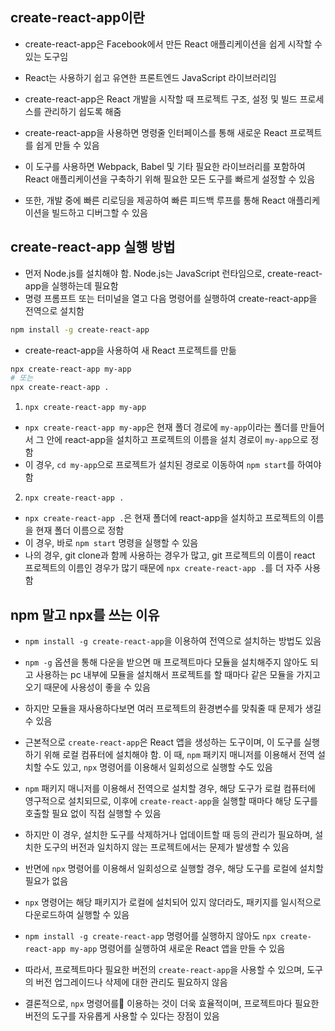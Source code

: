 ## create-react-app이란
- create-react-app은 Facebook에서 만든 React 애플리케이션을 쉽게 시작할 수 있는 도구임
- React는 사용하기 쉽고 유연한 프론트엔드 JavaScript 라이브러리임
- create-react-app은 React 개발을 시작할 때 프로젝트 구조, 설정 및 빌드 프로세스를 관리하기 쉽도록 해줌

- create-react-app을 사용하면 명령줄 인터페이스를 통해 새로운 React 프로젝트를 쉽게 만들 수 있음
- 이 도구를 사용하면 Webpack, Babel 및 기타 필요한 라이브러리를 포함하여 React 애플리케이션을 구축하기 위해 필요한 모든 도구를 빠르게 설정할 수 있음
- 또한, 개발 중에 빠른 리로딩을 제공하여 빠른 피드백 루프를 통해 React 애플리케이션을 빌드하고 디버그할 수 있음

## create-react-app 실행 방법
- 먼저 Node.js를 설치해야 함. Node.js는 JavaScript 런타임으로, create-react-app을 실행하는데 필요함
- 명령 프롬프트 또는 터미널을 열고 다음 명령어를 실행하여 create-react-app을 전역으로 설치함
```bash
npm install -g create-react-app
```

- create-react-app을 사용하여 새 React 프로젝트를 만듦
```bash
npx create-react-app my-app
# 또는
npx create-react-app .
```

1. `npx create-react-app my-app`
- `npx create-react-app my-app`은 현재 폴더 경로에 `my-app`이라는 폴더를 만들어서 그 안에 react-app을 설치하고 프로젝트의 이름을 설치 경로이 `my-app`으로 정함
- 이 경우,  `cd my-app`으로 프로젝트가 설치된 경로로 이동하여 `npm start`를 하여야 함

2. `npx create-react-app .`
- `npx create-react-app .`은 현재 폴더에 react-app을 설치하고 프로젝트의 이름을 현재 폴더 이름으로 정함
- 이 경우, 바로 `npm start` 명령을 실행할 수 있음
- 나의 경우, git clone과 함께 사용하는 경우가 많고, git 프로젝트의 이름이 react 프로젝트의 이름인 경우가 많기 때문에 `npx create-react-app .`를 더 자주 사용함

## npm 말고 npx를 쓰는 이유
- `npm install -g create-react-app`을 이용하여 전역으로 설치하는 방법도 있음
- `npm -g` 옵션을 통해 다운을 받으면 매 프로젝트마다 모듈을 설치해주지 않아도 되고 사용하는 pc 내부에 모듈을 설치해서 프로젝트를 할 때마다 같은 모듈을 가지고 오기 때문에 사용성이 좋을 수 있음
- 하지만 모듈을 재사용하다보면 여러 프로젝트의 환경변수를 맞춰줄 때 문제가 생길 수 있음

- 근본적으로 `create-react-app`은 React 앱을 생성하는 도구이며, 이 도구를 실행하기 위해 로컬 컴퓨터에 설치해야 함. 이 때, `npm` 패키지 매니저를 이용해서 전역 설치할 수도 있고, `npx` 명령어를 이용해서 일회성으로 실행할 수도 있음
- `npm` 패키지 매니저를 이용해서 전역으로 설치할 경우, 해당 도구가 로컬 컴퓨터에 영구적으로 설치되므로, 이후에 `create-react-app`을 실행할 때마다 해당 도구를 호출할 필요 없이 직접 실행할 수 있음
- 하지만 이 경우, 설치한 도구를 삭제하거나 업데이트할 때 등의 관리가 필요하며, 설치한 도구의 버전과 일치하지 않는 프로젝트에서는 문제가 발생할 수 있음

- 반면에 `npx` 명령어를 이용해서 일회성으로 실행할 경우, 해당 도구를 로컬에 설치할 필요가 없음
- `npx` 명령어는 해당 패키지가 로컬에 설치되어 있지 않더라도, 패키지를 일시적으로 다운로드하여 실행할 수 있음
- `npm install -g create-react-app` 명령어를 실행하지 않아도 `npx create-react-app my-app` 명령어를 실행하여 새로운 React 앱을 만들 수 있음
- 따라서, 프로젝트마다 필요한 버전의 `create-react-app`을 사용할 수 있으며, 도구의 버전 업그레이드나 삭제에 대한 관리도 필요하지 않음

- 결론적으로, `npx` 명령어를 이용하는 것이 더욱 효율적이며, 프로젝트마다 필요한 버전의 도구를 자유롭게 사용할 수 있다는 장점이 있음